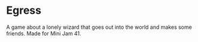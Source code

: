 # Egress
A game about a lonely wizard that goes out into the world and makes some friends. Made for Mini Jam 41.
